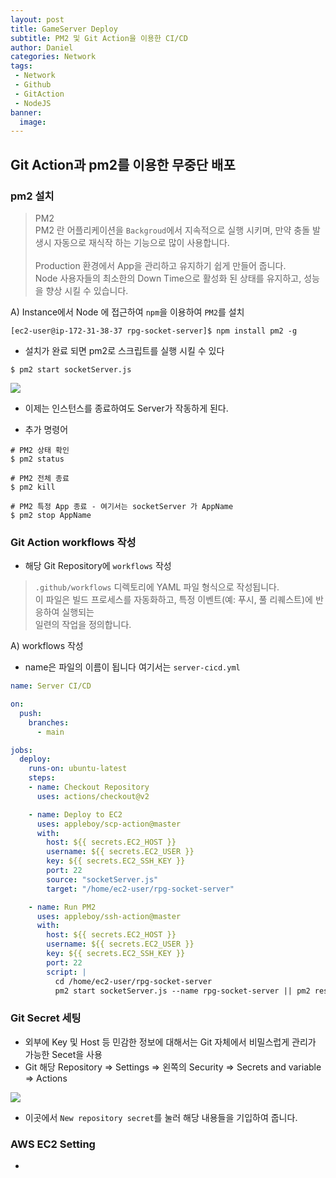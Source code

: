 ```yaml
---
layout: post
title: GameServer Deploy
subtitle: PM2 및 Git Action을 이용한 CI/CD
author: Daniel
categories: Network
tags: 
 - Network
 - Github
 - GitAction
 - NodeJS
banner:
  image:
---
```


Git Action과 pm2를 이용한 무중단 배포
--

### pm2 설치

> PM2<br>PM2 란  어플리케이션을 `Backgroud`에서 지속적으로 실행 시키며, 만약 충돌 발생시 자동으로 재식작 하는 기능으로 많이 사용합니다.<br><br>Production 환경에서 App을 관리하고 유지하기 쉽게 만들어 줍니다.<br>Node 사용자들의 최소한의 Down Time으로 활성화 된 상태를 유지하고, 성능을 향상 시킬 수 있습니다.

A) Instance에서 Node 에 접근하여 `npm`을 이용하여 `PM2`를 설치

```linux
[ec2-user@ip-172-31-38-37 rpg-socket-server]$ npm install pm2 -g
```

- 설치가 완료 되면 pm2로 스크립트를 실행 시킬 수 있다

```linux
$ pm2 start socketServer.js
```

![](https://i.imgur.com/F2Kngkk.jpg)

- 이제는 인스턴스를 종료하여도 Server가 작동하게 된다.

- 추가 명령어
```linux
# PM2 상태 확인
$ pm2 status

# PM2 전체 종료
$ pm2 kill

# PM2 특정 App 종료 - 여기서는 socketServer 가 AppName
$ pm2 stop AppName 

```


### Git Action workflows 작성

- 해당 Git Repository에 `workflows` 작성
>`.github/workflows` 디렉토리에 YAML 파일 형식으로 작성됩니다.<br>이 파일은 빌드 프로세스를 자동화하고, 특정 이벤트(예: 푸시, 풀 리퀘스트)에 반응하여 실행되는<br>일련의 작업을 정의합니다.

A) workflows 작성
- name은 파일의 이름이 됩니다 여기서는 `server-cicd.yml`

```yml
name: Server CI/CD

on:
  push:
    branches:
      - main

jobs:
  deploy:
    runs-on: ubuntu-latest
    steps:
    - name: Checkout Repository
      uses: actions/checkout@v2

    - name: Deploy to EC2
      uses: appleboy/scp-action@master
      with:
        host: ${{ secrets.EC2_HOST }}
        username: ${{ secrets.EC2_USER }}
        key: ${{ secrets.EC2_SSH_KEY }}
        port: 22
        source: "socketServer.js"
        target: "/home/ec2-user/rpg-socket-server"

    - name: Run PM2
      uses: appleboy/ssh-action@master
      with:
        host: ${{ secrets.EC2_HOST }}
        username: ${{ secrets.EC2_USER }}
        key: ${{ secrets.EC2_SSH_KEY }}
        port: 22
        script: |
          cd /home/ec2-user/rpg-socket-server
          pm2 start socketServer.js --name rpg-socket-server || pm2 restart rpg-socket-server
```

### Git Secret 세팅
- 외부에 Key 및 Host 등 민감한 정보에 대해서는 Git 자체에서 비밀스럽게 관리가 가능한 Secet을 사용
- Git 해당 Repository => Settings => 왼쪽의 Security => Secrets and variable => Actions

![](https://i.imgur.com/SsqKxez.jpg)

- 이곳에서 `New repository secret`를 눌러 해당 내용들을 기입하여 줍니다.

### AWS EC2 Setting
- 